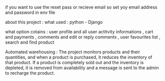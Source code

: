if you want to use the reset pass or recieve email so set yoy email address and password in env file

about this project : 
what used : python - Django 

what option cotains : user profile and all user actitvity informations , cart and payments , comments and edit or reply comments , user favourites list , search and find product 

Automated warehousing : 
  The project monitors products and their quantities, and when a product is purchased, it reduces the inventory of that         product. If a product is completely sold out and the inventory is depleted, it is removed from availability and a message     is   sent to the admin to recharge the product.
